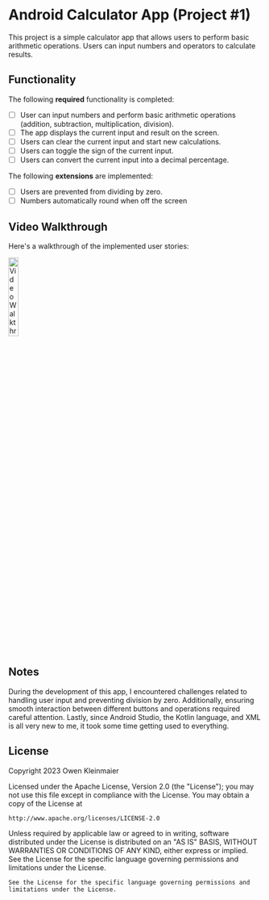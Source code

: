 # Android Calculator App (Project #1)

This project is a simple calculator app that allows users to perform basic arithmetic operations. Users can input numbers and operators to calculate results.

## Functionality 

The following **required** functionality is completed:

* [ ] User can input numbers and perform basic arithmetic operations (addition, subtraction, multiplication, division).
* [ ] The app displays the current input and result on the screen.
* [ ] Users can clear the current input and start new calculations.
* [ ] Users can toggle the sign of the current input.
* [ ] Users can convert the current input into a decimal percentage.

The following **extensions** are implemented:

* [ ] Users are prevented from dividing by zero.
* [ ] Numbers automatically round when off the screen

## Video Walkthrough

Here's a walkthrough of the implemented user stories:

<img src='Project1Walkthrough.gif' title='Video Walkthrough' width='20%' alt='Video Walkthrough' />


## Notes

During the development of this app, I encountered challenges related to handling user input and preventing division by zero. 
Additionally, ensuring smooth interaction between different buttons and operations required careful attention.
Lastly, since Android Studio, the Kotlin language, and XML is all very new to me, it took some time getting used to everything.

## License

Copyright 2023 Owen Kleinmaier

Licensed under the Apache License, Version 2.0 (the "License");
you may not use this file except in compliance with the License.
You may obtain a copy of the License at

    http://www.apache.org/licenses/LICENSE-2.0

Unless required by applicable law or agreed to in writing, software
distributed under the License is distributed on an "AS IS" BASIS,
WITHOUT WARRANTIES OR CONDITIONS OF ANY KIND, either express or implied.
See the License for the specific language governing permissions and
limitations under the License.


    See the License for the specific language governing permissions and
    limitations under the License.
